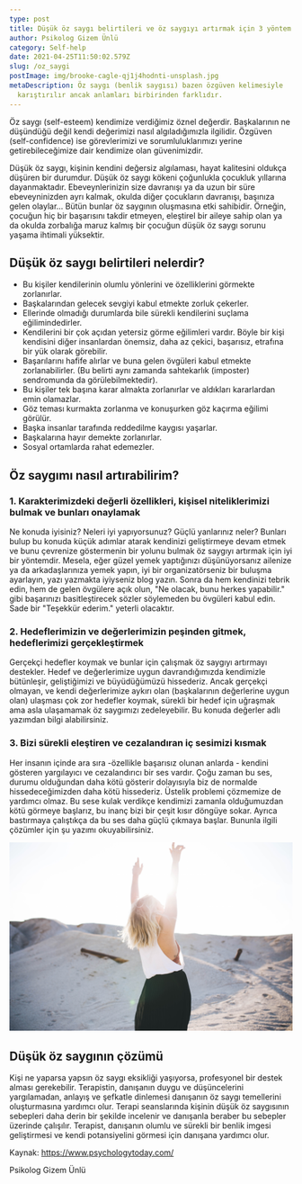 ```yaml
---
type: post
title: Düşük öz saygı belirtileri ve öz saygıyı artırmak için 3 yöntem
author: Psikolog Gizem Ünlü
category: Self-help
date: 2021-04-25T11:50:02.579Z
slug: /oz_saygi
postImage: img/brooke-cagle-qj1j4hodnti-unsplash.jpg
metaDescription: Öz saygı (benlik saygısı) bazen özgüven kelimesiyle
  karıştırılır ancak anlamları birbirinden farklıdır.
---
```


Öz saygı (self-esteem) kendimize verdiğimiz öznel değerdir. Başkalarının ne düşündüğü değil kendi değerimizi nasıl algıladığımızla ilgilidir. Özgüven (self-confidence) ise görevlerimizi ve sorumluluklarımızı yerine getirebileceğimize dair kendimize olan güvenimizdir.

Düşük öz saygı, kişinin kendini değersiz algılaması, hayat kalitesini oldukça düşüren bir durumdur. Düşük öz saygı kökeni çoğunlukla çocukluk yıllarına dayanmaktadır. Ebeveynlerinizin size davranışı ya da uzun bir süre ebeveyninizden ayrı kalmak, okulda diğer çocukların davranışı, başınıza gelen olaylar... Bütün bunlar öz saygının oluşmasına etki sahibidir. Örneğin, çocuğun hiç bir başarısını takdir etmeyen, eleştirel bir aileye sahip olan ya da okulda zorbalığa maruz kalmış bir çocuğun düşük öz saygı sorunu yaşama ihtimali yüksektir.

## Düşük öz saygı belirtileri nelerdir?

* Bu kişiler kendilerinin olumlu yönlerini ve özelliklerini görmekte zorlanırlar.
* Başkalarından gelecek sevgiyi kabul etmekte zorluk çekerler.
* Ellerinde olmadığı durumlarda bile sürekli kendilerini suçlama eğilimindedirler.
* Kendilerini bir çok açıdan yetersiz görme eğilimleri vardır. Böyle bir kişi kendisini diğer insanlardan önemsiz, daha az çekici, başarısız, etrafına bir yük olarak görebilir.
* Başarılarını hafife alırlar ve buna gelen övgüleri kabul etmekte zorlanabilirler. (Bu belirti aynı zamanda sahtekarlık (imposter) sendromunda da görülebilmektedir).
* Bu kişiler tek başına karar almakta zorlanırlar ve aldıkları kararlardan emin olamazlar.
* Göz teması kurmakta zorlanma ve konuşurken göz kaçırma eğilimi görülür.
* Başka insanlar tarafında reddedilme kaygısı yaşarlar.
* Başkalarına hayır demekte zorlanırlar.
* Sosyal ortamlarda rahat edemezler.


## Öz saygımı nasıl artırabilirim?

### 1. **Karakterimizdeki değerli özellikleri, kişisel niteliklerimizi bulmak ve bunları onaylamak**

Ne konuda iyisiniz? Neleri iyi yapıyorsunuz? Güçlü yanlarınız neler? Bunları bulup bu konuda küçük adımlar atarak kendinizi geliştirmeye devam etmek ve bunu çevrenize göstermenin bir yolunu bulmak öz saygıyı artırmak için iyi bir yöntemdir. Mesela, eğer güzel yemek yaptığınızı düşünüyorsanız ailenize ya da arkadaşlarınıza yemek yapın, iyi bir organizatörseniz bir buluşma ayarlayın, yazı yazmakta iyiyseniz blog yazın. Sonra da hem kendinizi tebrik edin, hem de gelen övgülere açık olun, "Ne olacak, bunu herkes yapabilir." gibi başarınızı basitleştirecek sözler söylemeden bu övgüleri kabul edin. Sade bir "Teşekkür ederim." yeterli olacaktır.

### 2. **Hedeflerimizin ve değerlerimizin peşinden gitmek, hedeflerimizi gerçekleştirmek**

Gerçekçi hedefler koymak ve bunlar için çalışmak öz saygıyı artırmayı destekler. Hedef ve değerlerimize uygun davrandığımızda kendimizle bütünleşir, geliştiğimizi ve büyüdüğümüzü hissederiz. Ancak gerçekçi olmayan, ve kendi değerlerimize aykırı olan (başkalarının değerlerine uygun olan) ulaşması çok zor hedefler koymak, sürekli bir hedef için uğraşmak ama asla ulaşamamak öz saygımızı zedeleyebilir. Bu konuda değerler adlı yazımdan bilgi alabilirsiniz.

### 3. **Bizi sürekli eleştiren ve cezalandıran iç sesimizi kısmak**

Her insanın içinde ara sıra -özellikle başarısız olunan anlarda - kendini gösteren yargılayıcı ve cezalandırıcı bir ses vardır. Çoğu zaman bu ses, durumu olduğundan daha kötü gösterir dolayısıyla biz de normalde hissedeceğimizden daha kötü hissederiz. Üstelik problemi çözmemize de yardımcı olmaz. Bu sese kulak verdikçe kendimizi zamanla olduğumuzdan kötü görmeye başlarız, bu inanç bizi bir çeşit kısır döngüye sokar. Ayrıca bastırmaya çalıştıkça da bu ses daha güçlü çıkmaya başlar. Bununla ilgili çözümler için şu yazımı okuyabilirsiniz.

![](img/brooke-cagle-qj1j4hodnti-unsplash.jpg)

## Düşük öz saygının çözümü

Kişi ne yaparsa yapsın öz saygı eksikliği yaşıyorsa, profesyonel bir destek alması gerekebilir. Terapistin, danışanın duygu ve düşüncelerini yargılamadan, anlayış ve şefkatle dinlemesi danışanın öz saygı temellerini oluşturmasına yardımcı olur. Terapi seanslarında kişinin düşük öz saygısının sebepleri daha derin bir şekilde incelenir ve danışanla beraber bu sebepler üzerinde çalışılır. Terapist, danışanın olumlu ve sürekli bir benlik imgesi geliştirmesi ve kendi potansiyelini görmesi için danışana yardımcı olur.

Kaynak: [](https://www.psychologytoday.com/)<https://www.psychologytoday.com/>

Psikolog Gizem Ünlü